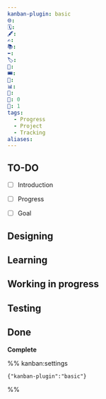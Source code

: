 ```yaml
---
kanban-plugin: basic
🌐: 
🗓️: 
🖋️: 
✍️: 
📚: 
⬅️: 
🏷️: 
🎫: 
🎟️: 
🔖: 
📊: 
🏁: 
🏹: 0
🎯: 1
tags:
  - Progress
  - Project
  - Tracking
aliases:
---
```


## TO-DO

- [ ] Introduction
- [ ] Progress
- [ ] Goal


## Designing



## Learning



## Working in progress



## Testing



## Done

**Complete**




%% kanban:settings
```
{"kanban-plugin":"basic"}
```
%%